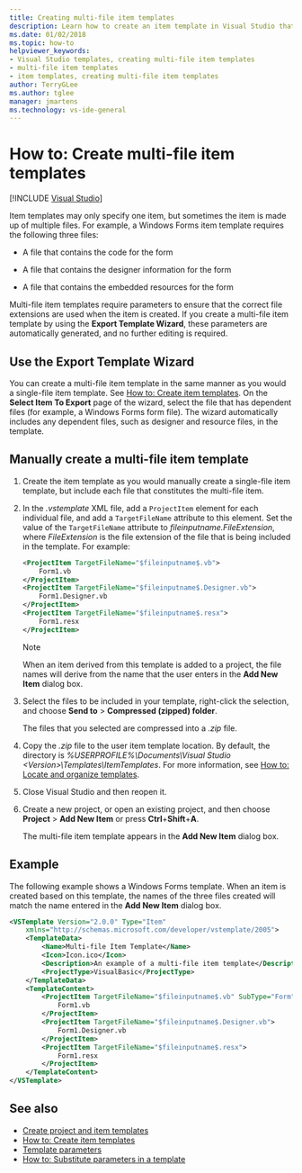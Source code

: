 ```yaml
---
title: Creating multi-file item templates
description: Learn how to create an item template in Visual Studio that is made up of multiple files.
ms.date: 01/02/2018
ms.topic: how-to
helpviewer_keywords:
- Visual Studio templates, creating multi-file item templates
- multi-file item templates
- item templates, creating multi-file item templates
author: TerryGLee
ms.author: tglee
manager: jmartens
ms.technology: vs-ide-general
---
```

# How to: Create multi-file item templates

 [!INCLUDE [Visual Studio](~/includes/applies-to-version/vs-windows-only.md)]

Item templates may only specify one item, but sometimes the item is made up of multiple files. For example, a Windows Forms item template requires the following three files:

- A file that contains the code for the form

- A file that contains the designer information for the form

- A file that contains the embedded resources for the form

Multi-file item templates require parameters to ensure that the correct file extensions are used when the item is created. If you create a multi-file item template by using the **Export Template Wizard**, these parameters are automatically generated, and no further editing is required.

## Use the Export Template Wizard

You can create a multi-file item template in the same manner as you would a single-file item template. See [How to: Create item templates](../ide/how-to-create-item-templates.md). On the **Select Item To Export** page of the wizard, select the file that has dependent files (for example, a Windows Forms form file). The wizard automatically includes any dependent files, such as designer and resource files, in the template.

## Manually create a multi-file item template

1. Create the item template as you would manually create a single-file item template, but include each file that constitutes the multi-file item.

1. In the *.vstemplate* XML file, add a `ProjectItem` element for each individual file, and add a `TargetFileName` attribute to this element. Set the value of the `TargetFileName` attribute to *$fileinputname$.FileExtension*, where *FileExtension* is the file extension of the file that is being included in the template. For example:

    ```xml
    <ProjectItem TargetFileName="$fileinputname$.vb">
        Form1.vb
    </ProjectItem>
    <ProjectItem TargetFileName="$fileinputname$.Designer.vb">
        Form1.Designer.vb
    </ProjectItem>
    <ProjectItem TargetFileName="$fileinputname$.resx">
        Form1.resx
    </ProjectItem>
    ```

     > [!NOTE]
     > When an item derived from this template is added to a project, the file names will derive from the name that the user enters in the **Add New Item** dialog box.

1. Select the files to be included in your template, right-click the selection, and choose **Send to** > **Compressed (zipped) folder**.

   The files that you selected are compressed into a *.zip* file.

1. Copy the *.zip* file to the user item template location. By default, the directory is *%USERPROFILE%\Documents\Visual Studio \<Version\>\Templates\ItemTemplates*. For more information, see [How to: Locate and organize templates](../ide/how-to-locate-and-organize-project-and-item-templates.md).

1. Close Visual Studio and then reopen it.

1. Create a new project, or open an existing project, and then choose **Project** > **Add New Item** or press **Ctrl**+**Shift**+**A**.

   The multi-file item template appears in the **Add New Item** dialog box.

## Example

The following example shows a Windows Forms template. When an item is created based on this template, the names of the three files created will match the name entered in the **Add New Item** dialog box.

```xml
<VSTemplate Version="2.0.0" Type="Item"
    xmlns="http://schemas.microsoft.com/developer/vstemplate/2005">
    <TemplateData>
        <Name>Multi-file Item Template</Name>
        <Icon>Icon.ico</Icon>
        <Description>An example of a multi-file item template</Description>
        <ProjectType>VisualBasic</ProjectType>
    </TemplateData>
    <TemplateContent>
        <ProjectItem TargetFileName="$fileinputname$.vb" SubType="Form">
            Form1.vb
        </ProjectItem>
        <ProjectItem TargetFileName="$fileinputname$.Designer.vb">
            Form1.Designer.vb
        </ProjectItem>
        <ProjectItem TargetFileName="$fileinputname$.resx">
            Form1.resx
        </ProjectItem>
    </TemplateContent>
</VSTemplate>
```

## See also

- [Create project and item templates](../ide/creating-project-and-item-templates.md)
- [How to: Create item templates](../ide/how-to-create-item-templates.md)
- [Template parameters](../ide/template-parameters.md)
- [How to: Substitute parameters in a template](../ide/how-to-substitute-parameters-in-a-template.md)

